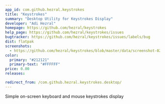 ```yaml
---
app_id: com.github.hezral.keystrokes
title: "Keystrokes"
summary: "Desktop Utility for Keystrokes Display"
developer: "Adi Hezral"
homepage: https://github.com/hezral/keystrokes
help_page: https://github.com/hezral/keystrokes/issues
bugtracker: https://github.com/hezral/keystrokes/issues/labels/bug
dist: flatpak
screenshots:
  - https://github.com/hezral/keystrokes/blob/master/data/screenshot-02.png?raw=true
color:
  primary: "#212121"
  primary-text: "#FFFFFF"
price: 0.00
releases:

redirect_from: /com.github.hezral.keystrokes.desktop/
---
```


<p>Simple on-screen keyboard and mouse keystrokes display</p>